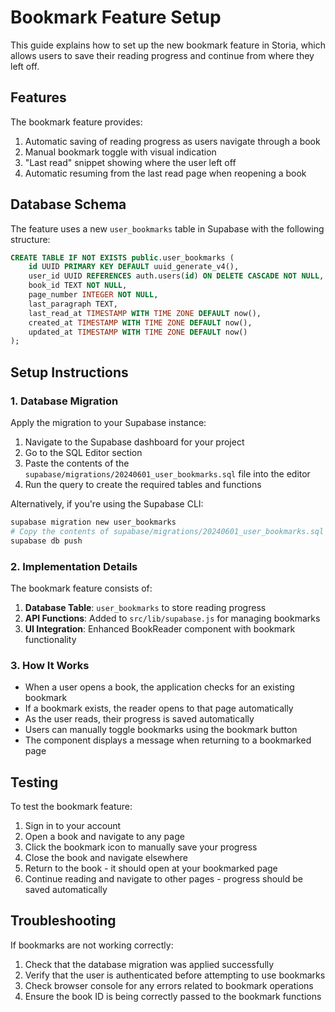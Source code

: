 # Bookmark Feature Setup

This guide explains how to set up the new bookmark feature in Storia, which allows users to save their reading progress and continue from where they left off.

## Features

The bookmark feature provides:

1. Automatic saving of reading progress as users navigate through a book
2. Manual bookmark toggle with visual indication
3. "Last read" snippet showing where the user left off
4. Automatic resuming from the last read page when reopening a book

## Database Schema

The feature uses a new `user_bookmarks` table in Supabase with the following structure:

```sql
CREATE TABLE IF NOT EXISTS public.user_bookmarks (
    id UUID PRIMARY KEY DEFAULT uuid_generate_v4(),
    user_id UUID REFERENCES auth.users(id) ON DELETE CASCADE NOT NULL,
    book_id TEXT NOT NULL,
    page_number INTEGER NOT NULL,
    last_paragraph TEXT,
    last_read_at TIMESTAMP WITH TIME ZONE DEFAULT now(),
    created_at TIMESTAMP WITH TIME ZONE DEFAULT now(),
    updated_at TIMESTAMP WITH TIME ZONE DEFAULT now()
);
```

## Setup Instructions

### 1. Database Migration

Apply the migration to your Supabase instance:

1. Navigate to the Supabase dashboard for your project
2. Go to the SQL Editor section
3. Paste the contents of the `supabase/migrations/20240601_user_bookmarks.sql` file into the editor
4. Run the query to create the required tables and functions

Alternatively, if you're using the Supabase CLI:

```bash
supabase migration new user_bookmarks
# Copy the contents of supabase/migrations/20240601_user_bookmarks.sql to the new migration file
supabase db push
```

### 2. Implementation Details

The bookmark feature consists of:

1. **Database Table**: `user_bookmarks` to store reading progress
2. **API Functions**: Added to `src/lib/supabase.js` for managing bookmarks
3. **UI Integration**: Enhanced BookReader component with bookmark functionality

### 3. How It Works

- When a user opens a book, the application checks for an existing bookmark
- If a bookmark exists, the reader opens to that page automatically
- As the user reads, their progress is saved automatically
- Users can manually toggle bookmarks using the bookmark button
- The component displays a message when returning to a bookmarked page

## Testing

To test the bookmark feature:

1. Sign in to your account
2. Open a book and navigate to any page
3. Click the bookmark icon to manually save your progress
4. Close the book and navigate elsewhere
5. Return to the book - it should open at your bookmarked page
6. Continue reading and navigate to other pages - progress should be saved automatically

## Troubleshooting

If bookmarks are not working correctly:

1. Check that the database migration was applied successfully
2. Verify that the user is authenticated before attempting to use bookmarks
3. Check browser console for any errors related to bookmark operations
4. Ensure the book ID is being correctly passed to the bookmark functions 